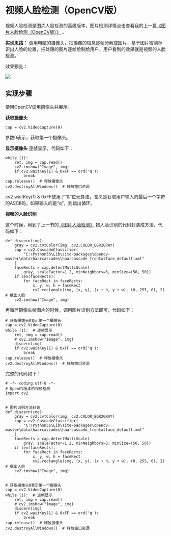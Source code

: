 # 视频人脸检测（OpenCV版）

视频人脸检测是图片人脸检测的高级版本，图片检测详情点击查看我的上一篇[《图片人脸检测（OpenCV版）》](https://github.com/vipstone/faceai/blob/master/doc/jiance.md) 。

**实现思路：**
调用电脑的摄像头，把摄像的信息逐帧分解成图片，基于图片检测标识出人脸的位置，把处理的图片逐帧绘制给用户，用户看到的效果就是视频的人脸检测。

效果预览：

![](https://raw.githubusercontent.com/vipstone/faceai/master/res/video-jiance.gif)

## 实现步骤 ##

使用OpenCV调用摄像头并展示。

**获取摄像头**
```
cap = cv2.VideoCapture(0)
```
参数0表示，获取第一个摄像头。

**显示摄像头**
逐帧显示，代码如下：
```
while (1): 
    ret, img = cap.read()
    cv2.imshow("Image", img)
    if cv2.waitKey(1) & 0xFF == ord('q'):
        break
cap.release()  # 释放摄像头
cv2.destroyAllWindows()  # 释放窗口资源
```

cv2.waitKey(1) & 0xFF使用了“&”位元算法，含义是获取用户输入的最后一个字符的ASCII码，如果输入的是“q”，则跳出循环。

**视频的人脸识别**

这个时候，用到了上一节的[《图片人脸检测》](https://github.com/vipstone/faceai/blob/master/doc/jiance.md) 把人脸识别的代码封装成方法，代码如下：
```
def discern(img):
    gray = cv2.cvtColor(img, cv2.COLOR_BGR2GRAY)
    cap = cv2.CascadeClassifier(
        "C:\Python36\Lib\site-packages\opencv-master\data\haarcascades\haarcascade_frontalface_default.xml"
    )
    faceRects = cap.detectMultiScale(
        gray, scaleFactor=1.2, minNeighbors=3, minSize=(50, 50))
    if len(faceRects):
        for faceRect in faceRects:
            x, y, w, h = faceRect
            cv2.rectangle(img, (x, y), (x + h, y + w), (0, 255, 0), 2)  # 框出人脸
    cv2.imshow("Image", img)
```

再循环摄像头帧图片的时候，调用图片识别方法即可，代码如下：
```
# 获取摄像头0表示第一个摄像头
cap = cv2.VideoCapture(0)
while (1):  # 逐帧显示
    ret, img = cap.read()
    # cv2.imshow("Image", img)
    discern(img)
    if cv2.waitKey(1) & 0xFF == ord('q'):
        break
cap.release()  # 释放摄像头
cv2.destroyAllWindows()  # 释放窗口资源
```

完整的代码如下：
```
# -*- coding:utf-8 -*-
# OpenCV版本的视频检测
import cv2


# 图片识别方法封装
def discern(img):
    gray = cv2.cvtColor(img, cv2.COLOR_BGR2GRAY)
    cap = cv2.CascadeClassifier(
        "C:\Python36\Lib\site-packages\opencv-master\data\haarcascades\haarcascade_frontalface_default.xml"
    )
    faceRects = cap.detectMultiScale(
        gray, scaleFactor=1.2, minNeighbors=3, minSize=(50, 50))
    if len(faceRects):
        for faceRect in faceRects:
            x, y, w, h = faceRect
            cv2.rectangle(img, (x, y), (x + h, y + w), (0, 255, 0), 2)  # 框出人脸
    cv2.imshow("Image", img)


# 获取摄像头0表示第一个摄像头
cap = cv2.VideoCapture(0)
while (1):  # 逐帧显示
    ret, img = cap.read()
    # cv2.imshow("Image", img)
    discern(img)
    if cv2.waitKey(1) & 0xFF == ord('q'):
        break
cap.release()  # 释放摄像头
cv2.destroyAllWindows()  # 释放窗口资源

```


